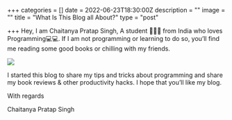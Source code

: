 +++
categories = []
date = 2022-06-23T18:30:00Z
description = ""
image = ""
title = "What Is This Blog all About?"
type = "post"

+++
Hey, I am Chaitanya Pratap Singh, A student 👨🏻‍🎓 from India who loves Programming💻💻. If I am not programming or learning to do so, you’ll find me reading some good books or chilling with my friends.

![](https://chaitanyaps.netlify.app/images/fotis-fotopoulos-6sal6aq4owi-unsplash.jpg)

I started this blog to share my tips and tricks about programming and share my book reviews & other productivity hacks. I hope that you’ll like my blog.

With regards

Chaitanya Pratap Singh